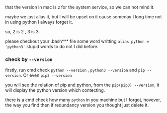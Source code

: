 that the version in mac is `2` for the system service, so we can not mind it.

maybe we just alias it, but I will be upset on it cause someday I long time not in using python I always forget it.

so, 2 is 2 , 3 is 3.

please checkout your .bash*** file some word writting `alias python = 'python3'` stupid words to do not I did before.

### check by  `--version`

firstly,  run cmd check   `python --version`  , `python3 --version` and `pip --version`. Or even `pip3 --version`

you will see the relation of pip and python, from the  `pip(pip3) --version`, it will display the python version which contecting. 

there is a cmd check how many `python` in you machine but I forgot, hovever, the way you find then if redundancy version you thought just delete it.

